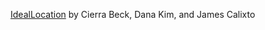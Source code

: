 [IdealLocation](https://github.com/cnb44/IdealLocation) by Cierra Beck, Dana Kim, and James Calixto

